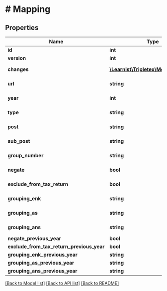 # # Mapping

## Properties

Name | Type | Description | Notes
------------ | ------------- | ------------- | -------------
**id** | **int** |  | [optional]
**version** | **int** |  | [optional]
**changes** | [**\Learnist\Tripletex\Model\Change[]**](Change.md) |  | [optional] [readonly]
**url** | **string** |  | [optional] [readonly]
**year** | **int** |  | [optional] [readonly]
**type** | **string** |  | [optional] [readonly]
**post** | **string** |  | [optional] [readonly]
**sub_post** | **string** |  | [optional] [readonly]
**group_number** | **string** |  | [optional] [readonly]
**negate** | **bool** |  | [optional] [readonly]
**exclude_from_tax_return** | **bool** |  | [optional] [readonly]
**grouping_enk** | **string** |  | [optional] [readonly]
**grouping_as** | **string** |  | [optional] [readonly]
**grouping_ans** | **string** |  | [optional] [readonly]
**negate_previous_year** | **bool** |  | [optional]
**exclude_from_tax_return_previous_year** | **bool** |  | [optional]
**grouping_enk_previous_year** | **string** |  | [optional]
**grouping_as_previous_year** | **string** |  | [optional]
**grouping_ans_previous_year** | **string** |  | [optional]

[[Back to Model list]](../../README.md#models) [[Back to API list]](../../README.md#endpoints) [[Back to README]](../../README.md)
